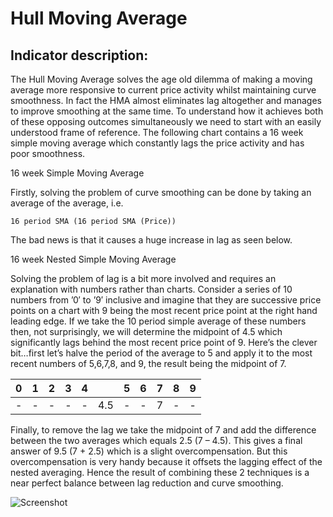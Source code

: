 # Hull Moving Average #
## Indicator description: ##
The Hull Moving Average solves the age old dilemma of making a moving average more responsive to current price activity whilst maintaining curve smoothness. In fact the HMA almost eliminates lag altogether and manages to improve smoothing at the same time. To understand how it achieves both of these opposing outcomes simultaneously we need to start with an easily understood frame of reference. The following chart contains a 16 week simple moving average which constantly lags the price activity and has poor smoothness.

16 week Simple Moving Average

Firstly, solving the problem of curve smoothing can be done by taking an average of the average, i.e.
 
    16 period SMA (16 period SMA (Price)) 
The bad news is that it causes a huge increase in lag as seen below.

16 week Nested Simple Moving Average

Solving the problem of lag is a bit more involved and requires an explanation with numbers rather than charts. Consider a series of 10 numbers from ’0′ to ’9′ inclusive and imagine that they are successive price points on a chart with 9 being the most recent price point at the right hand leading edge. If we take the 10 period simple average of these numbers then, not surprisingly, we will determine the midpoint of 4.5 which significantly lags behind the most recent price point of 9. Here’s the clever bit…first let’s halve the period of the average to 5 and apply it to the most recent numbers of 5,6,7,8, and 9, the result being the midpoint of 7.

0 | 1 | 2 | 3 | 4 |  | 5 | 6 | 7 | 8 | 9
--- | --- | --- | --- | --- | --- | --- | --- | --- | --- | ---
- | - | - | - | - | 4.5 | - | - | 7 | - | -

Finally, to remove the lag we take the midpoint of 7 and add the difference between the two averages which equals 2.5 (7 – 4.5). This gives a final answer of 9.5 (7 + 2.5) which is a slight overcompensation. But this overcompensation is very handy because it offsets the lagging effect of the nested averaging. Hence the result of combining these 2 techniques is a near perfect balance between lag reduction and curve smoothing.

![Screenshot](/../master/ScreenShots/HullMovingAverage_Ind.jpg?raw=true "Hull Moving Average")
